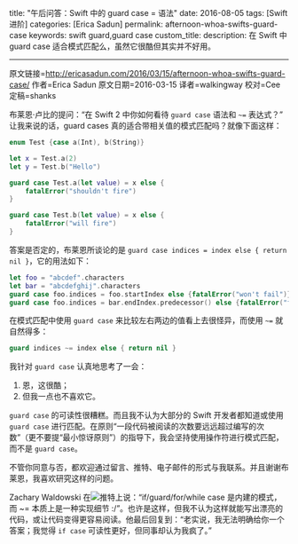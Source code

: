 title: "午后问答：Swift 中的 guard case = 语法"
date: 2016-08-05
tags: [Swift 进阶]
categories: [Erica Sadun]
permalink: afternoon-whoa-swifts-guard-case
keywords: swift guard,guard case
custom_title: 
description: 在 Swift 中 guard case 适合模式匹配么，虽然它很酷但其实并不好用。

---
原文链接=http://ericasadun.com/2016/03/15/afternoon-whoa-swifts-guard-case/
作者=Erica Sadun
原文日期=2016-03-15
译者=walkingway
校对=Cee
定稿=shanks

<!--此处开始正文-->


布莱恩·卢比的提问：“在 Swift 2 中你如何看待 `guard case` 语法和 `~=` 表达式？” 让我来说的话，guard cases 真的适合带相关值的模式匹配吗？就像下面这样：

<!--more-->

```swift
enum Test {case a(Int), b(String)}

let x = Test.a(2)
let y = Test.b("Hello")

guard case Test.a(let value) = x else {
    fatalError("shouldn't fire")
}

guard case Test.b(let value) = x else {
    fatalError("will fire")
}
```

答案是否定的，布莱恩所谈论的是 `guard case indices = index else { return nil }`，它的用法如下：
 
```swift
let foo = "abcdef".characters
let bar = "abcdefghij".characters
guard case foo.indices = foo.startIndex else {fatalError("won't fail")}
guard case foo.indices = bar.endIndex.predecessor() else {fatalError("fails")}
```

在模式匹配中使用 `guard case` 来比较左右两边的值看上去很怪异，而使用 `~=` 就自然得多：

```swift
guard indices ~= index else { return nil }
```

我针对 `guard case` 认真地思考了一会：

1. 恩，这很酷；
2. 但我一点也不喜欢它。

`guard case` 的可读性很糟糕。而且我不认为大部分的 Swift 开发者都知道或使用 `guard case` 进行匹配。在原则“一段代码被阅读的次数要远远超过编写的次数”（更不要提“最小惊讶原则”）的指导下，我会坚持使用操作符进行模式匹配，而不是 `guard case`。

不管你同意与否，都欢迎通过留言、推特、电子邮件的形式与我联系。并且谢谢布莱恩，我喜欢研究这样的问题。

Zachary Waldowski 在![推特](http://twitter.com/zwaldowski/status/709861893490515968)上说：“if/guard/for/while case 是内建的模式，而 ~= 本质上是一种实现细节 :/”。也许是这样，但我不认为这样就能写出漂亮的代码，或让代码变得更容易阅读。他最后回复到：“老实说，我无法明确给你一个答案；我觉得 `if case` 可读性更好，但同事却认为我疯了。”